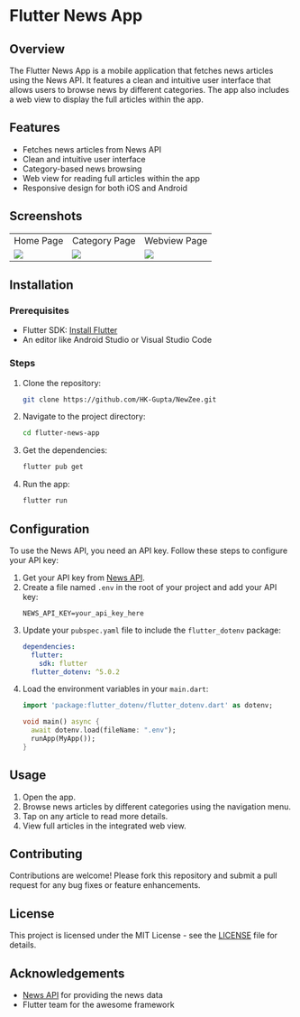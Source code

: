 # Flutter News App

## Overview
The Flutter News App is a mobile application that fetches news articles using the News API. It features a clean and intuitive user interface that allows users to browse news by different categories. The app also includes a web view to display the full articles within the app.

## Features
- Fetches news articles from News API
- Clean and intuitive user interface
- Category-based news browsing
- Web view for reading full articles within the app
- Responsive design for both iOS and Android

## Screenshots
<table>
  <tr align="center">
     <td>Home Page</td>
     <td>Category Page</td>
     <td>Webview Page</td>
  </tr>
  <tr>
    <td><img src="https://github.com/HK-Gupta/NewZee/assets/116277672/52b73ddf-8d10-406c-b48c-7d0b77e114ba"></td>
    <td><img src="https://github.com/HK-Gupta/NewZee/assets/116277672/e20e85d7-268d-4f5a-9381-dc252d560f25"></td>
    <td><img src="https://github.com/HK-Gupta/NewZee/assets/116277672/4d1a514c-5b06-428f-93ff-8b2bd8ef48d4"></td>
  </tr>
</table>



## Installation

### Prerequisites
- Flutter SDK: [Install Flutter](https://flutter.dev/docs/get-started/install)
- An editor like Android Studio or Visual Studio Code

### Steps
1. Clone the repository:
    ```sh
    git clone https://github.com/HK-Gupta/NewZee.git
    ```
2. Navigate to the project directory:
    ```sh
    cd flutter-news-app
    ```
3. Get the dependencies:
    ```sh
    flutter pub get
    ```
4. Run the app:
    ```sh
    flutter run
    ```

## Configuration
To use the News API, you need an API key. Follow these steps to configure your API key:

1. Get your API key from [News API](https://newsapi.org/).
2. Create a file named `.env` in the root of your project and add your API key:
    ```env
    NEWS_API_KEY=your_api_key_here
    ```
3. Update your `pubspec.yaml` file to include the `flutter_dotenv` package:
    ```yaml
    dependencies:
      flutter:
        sdk: flutter
      flutter_dotenv: ^5.0.2
    ```
4. Load the environment variables in your `main.dart`:
    ```dart
    import 'package:flutter_dotenv/flutter_dotenv.dart' as dotenv;

    void main() async {
      await dotenv.load(fileName: ".env");
      runApp(MyApp());
    }
    ```

## Usage
1. Open the app.
2. Browse news articles by different categories using the navigation menu.
3. Tap on any article to read more details.
4. View full articles in the integrated web view.


## Contributing
Contributions are welcome! Please fork this repository and submit a pull request for any bug fixes or feature enhancements.

## License
This project is licensed under the MIT License - see the [LICENSE](LICENSE) file for details.

## Acknowledgements
- [News API](https://newsapi.org/) for providing the news data
- Flutter team for the awesome framework
